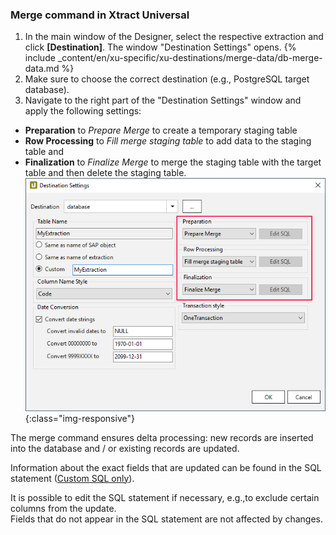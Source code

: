### Merge command in Xtract Universal

1. In the main window of the Designer, select the respective extraction and click **[Destination]**. The window "Destination Settings" opens.
{% include _content/en/xu-specific/xu-destinations/merge-data/db-merge-data.md  %}
2. Make sure to choose the correct destination (e.g., PostgreSQL target database). 
3. Navigate to the right part of the "Destination Settings" window and apply the following settings:
- **Preparation** to *Prepare Merge* to create a temporary staging table
- **Row Processing** to *Fill merge staging table* to add data to the staging table and 
- **Finalization** to *Finalize Merge* to merge the staging table with the target table and then delete the staging table.
![Extraction-Specific-Settings-Merge-Makt](/img/content/xu/destination_data_merge.png){:class="img-responsive"}

The merge command ensures delta processing: new records are inserted into the database and / or existing records are updated. <br>

Information about the exact fields that are updated can be found in the SQL statement ([Custom SQL only](https://help.theobald-software.com/en/xtract-universal/xu-destinations/microsoft-sql-server/sql-server-custom-sql)). <br>

It is possible to edit the SQL statement if necessary, e.g.,to exclude certain columns from the update.<br>
Fields that do not appear in the SQL statement are not affected by changes.

